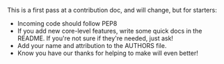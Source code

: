 This is a first pass at a contribution doc, and will change, but for starters:

- Incoming code should follow PEP8
- If you add new core-level features, write some quick docs in the README.  If you're not sure if they're needed, just ask!
- Add your name and attribution to the AUTHORS file.
- Know you have our thanks for helping to make will even better!
